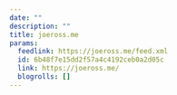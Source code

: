```yaml
---
date: ""
description: ""
title: joeross.me
params:
  feedlink: https://joeross.me/feed.xml
  id: 6b48f7e15dd2f57a4c4192ceb0a2d05c
  link: https://joeross.me/
  blogrolls: []
---
```

